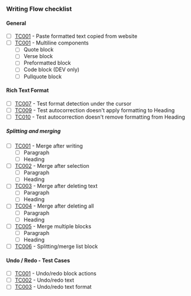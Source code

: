 ### Writing Flow checklist

#### General
- [ ] [TC001](https://github.com/wordpress-mobile/test-cases/blob/trunk/test-cases/gutenberg/writing-flow/copy-paste.md#tc001) - Paste formatted text copied from website
- [ ] [TC001](https://github.com/wordpress-mobile/test-cases/blob/trunk/test-cases/gutenberg/writing-flow/multiline-components.md#tc001) - Multiline components
  - [ ] Quote block
  - [ ] Verse block
  - [ ] Preformatted block
  - [ ] Code block (DEV only)
  - [ ] Pullquote block
#### Rich Text Format
- [ ] [TC007](https://github.com/wordpress-mobile/test-cases/blob/trunk/test-cases/gutenberg/writing-flow/rich-text-formatting.md#tc007) - Test format detection under the cursor
- [ ] [TC009](https://github.com/wordpress-mobile/test-cases/blob/trunk/test-cases/gutenberg/writing-flow/rich-text-formatting.md#tc009) - Test autocorrection doesn't apply formatting to Heading
- [ ] [TC010](https://github.com/wordpress-mobile/test-cases/blob/trunk/test-cases/gutenberg/writing-flow/rich-text-formatting.md#tc010) - Test autocorrection doesn't remove formatting from Heading
##### Splitting and merging
- [ ] [TC001](https://github.com/wordpress-mobile/test-cases/blob/trunk/test-cases/gutenberg/writing-flow/splitting-merging.md#tc001) - Merge after writing
  - [ ] Paragraph
  - [ ] Heading
- [ ] [TC002](https://github.com/wordpress-mobile/test-cases/blob/trunk/test-cases/gutenberg/writing-flow/splitting-merging.md#tc002) - Merge after selection
  - [ ] Paragraph
  - [ ] Heading
- [ ] [TC003](https://github.com/wordpress-mobile/test-cases/blob/trunk/test-cases/gutenberg/writing-flow/splitting-merging.md#tc003) - Merge after deleting text
  - [ ] Paragraph
  - [ ] Heading
- [ ] [TC004](https://github.com/wordpress-mobile/test-cases/blob/trunk/test-cases/gutenberg/writing-flow/splitting-merging.md#tc004) - Merge after deleting all
  - [ ] Paragraph
  - [ ] Heading
- [ ] [TC005](https://github.com/wordpress-mobile/test-cases/blob/trunk/test-cases/gutenberg/writing-flow/splitting-merging.md#tc005) - Merge multiple blocks
  - [ ] Paragraph
  - [ ] Heading
- [ ] [TC006](https://github.com/wordpress-mobile/test-cases/blob/trunk/test-cases/gutenberg/writing-flow/splitting-merging.md#tc006) - Splitting/merge list block
#### Undo / Redo - Test Cases
- [ ] [TC001](https://github.com/wordpress-mobile/test-cases/blob/trunk/test-cases/gutenberg/writing-flow/undo-redo.md#tc001) - Undo/redo block actions
- [ ] [TC002](https://github.com/wordpress-mobile/test-cases/blob/trunk/test-cases/gutenberg/writing-flow/undo-redo.md#tc002) - Undo/redo text
- [ ] [TC003](https://github.com/wordpress-mobile/test-cases/blob/trunk/test-cases/gutenberg/writing-flow/undo-redo.md#tc003) - Undo/redo text format
